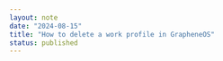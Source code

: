 ```yaml
---
layout: note 
date: "2024-08-15" 
title: "How to delete a work profile in GrapheneOS"
status: published
---
```



